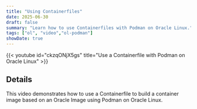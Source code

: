 ```yaml
---
title: "Using Containerfiles"
date: 2025-06-30
draft: false
summary: "Learn how to use Containerfiles with Podman on Oracle Linux."
tags: ["ol", "video","ol-podman"]
showDate: true
---
```


{{< youtube id="ckzqONjX5gs" title="Use a Containerfile with Podman on Oracle Linux" >}}

## Details

This video demonstrates how to use a Containerfile to build a container image based on an Oracle Image using Podman on Oracle Linux.

